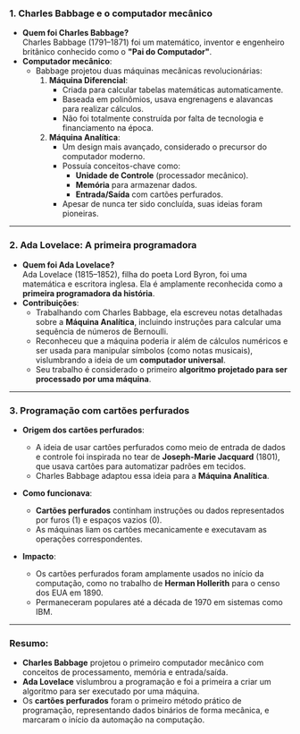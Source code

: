 ### **1. Charles Babbage e o computador mecânico**
- **Quem foi Charles Babbage?**  
  Charles Babbage (1791–1871) foi um matemático, inventor e engenheiro britânico conhecido como o **"Pai do Computador"**.  
- **Computador mecânico**:  
  - Babbage projetou duas máquinas mecânicas revolucionárias:  
    1. **Máquina Diferencial**:  
       - Criada para calcular tabelas matemáticas automaticamente.  
       - Baseada em polinômios, usava engrenagens e alavancas para realizar cálculos.  
       - Não foi totalmente construída por falta de tecnologia e financiamento na época.  
    2. **Máquina Analítica**:  
       - Um design mais avançado, considerado o precursor do computador moderno.  
       - Possuía conceitos-chave como:  
         - **Unidade de Controle** (processador mecânico).  
         - **Memória** para armazenar dados.  
         - **Entrada/Saída** com cartões perfurados.  
       - Apesar de nunca ter sido concluída, suas ideias foram pioneiras.  

---

### **2. Ada Lovelace: A primeira programadora**
- **Quem foi Ada Lovelace?**  
  Ada Lovelace (1815–1852), filha do poeta Lord Byron, foi uma matemática e escritora inglesa. Ela é amplamente reconhecida como a **primeira programadora da história**.  
- **Contribuições**:  
  - Trabalhando com Charles Babbage, ela escreveu notas detalhadas sobre a **Máquina Analítica**, incluindo instruções para calcular uma sequência de números de Bernoulli.  
  - Reconheceu que a máquina poderia ir além de cálculos numéricos e ser usada para manipular símbolos (como notas musicais), vislumbrando a ideia de um **computador universal**.  
  - Seu trabalho é considerado o primeiro **algoritmo projetado para ser processado por uma máquina**.

---

### **3. Programação com cartões perfurados**
- **Origem dos cartões perfurados**:  
  - A ideia de usar cartões perfurados como meio de entrada de dados e controle foi inspirada no tear de **Joseph-Marie Jacquard** (1801), que usava cartões para automatizar padrões em tecidos.  
  - Charles Babbage adaptou essa ideia para a **Máquina Analítica**.

- **Como funcionava**:  
  - **Cartões perfurados** continham instruções ou dados representados por furos (1) e espaços vazios (0).  
  - As máquinas liam os cartões mecanicamente e executavam as operações correspondentes.  

- **Impacto**:  
  - Os cartões perfurados foram amplamente usados no início da computação, como no trabalho de **Herman Hollerith** para o censo dos EUA em 1890.  
  - Permaneceram populares até a década de 1970 em sistemas como IBM.

---

### **Resumo:**
- **Charles Babbage** projetou o primeiro computador mecânico com conceitos de processamento, memória e entrada/saída.  
- **Ada Lovelace** vislumbrou a programação e foi a primeira a criar um algoritmo para ser executado por uma máquina.  
- Os **cartões perfurados** foram o primeiro método prático de programação, representando dados binários de forma mecânica, e marcaram o início da automação na computação.
